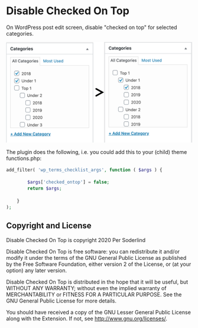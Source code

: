 # Disable Checked On Top

On WordPress post edit screen, disable "checked on top" for selected categories.

<img src="assets/dss-disable-checked-on-top.png">

The plugin does the following, i.e. you could add this to your (child) theme functions.php:

```php
add_filter( 'wp_terms_checklist_args', function ( $args ) {

		$args['checked_ontop'] = false;
		return $args;

	}
);
```

## Copyright and License

Disable Checked On Top is copyright 2020 Per Soderlind

Disable Checked On Top is free software: you can redistribute it and/or modify it under the terms of the GNU General Public License as published by the Free Software Foundation, either version 2 of the License, or (at your option) any later version.

Disable Checked On Top is distributed in the hope that it will be useful, but WITHOUT ANY WARRANTY; without even the implied warranty of MERCHANTABILITY or FITNESS FOR A PARTICULAR PURPOSE. See the GNU General Public License for more details.

You should have received a copy of the GNU Lesser General Public License along with the Extension. If not, see http://www.gnu.org/licenses/.